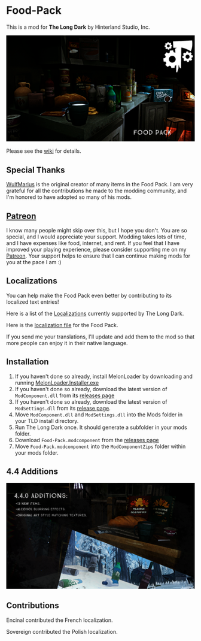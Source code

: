 # Food-Pack


This is a mod for **The Long Dark** by Hinterland Studio, Inc.

![Food Items](Images/showcase-all.png)

Please see the [wiki](https://github.com/ds5678/Food-Pack/wiki) for details.

## Special Thanks

[WulfMarius](https://github.com/WulfMarius) is the original creator of many items in the Food Pack. I am very grateful for all the contributions he made to the modding community, and I'm honored to have adopted so many of his mods.

## [Patreon](https://www.patreon.com/ds5678)

I know many people might skip over this, but I hope you don't. You are so special, and I would appreciate your support. Modding takes lots of time, and I have expenses like food, internet, and rent. If you feel that I have improved your playing experience, please consider supporting me on my [Patreon](https://www.patreon.com/ds5678). Your support helps to ensure that I can continue making mods for you at the pace I am :)

## Localizations

You can help make the Food Pack even better by contributing to its localized text entries!

Here is a list of the [Localizations](https://github.com/ds5678/ModComponent/wiki/Localizations) currently supported by The Long Dark.

Here is the [localization file](https://github.com/ds5678/Food-Pack/blob/master/Unity/Assets/Localization.json) for the Food Pack.

If you send me your translations, I'll update and add them to the mod so that more people can enjoy it in their native language.

## Installation

1. If you haven't done so already, install MelonLoader by downloading and running [MelonLoader.Installer.exe](https://github.com/HerpDerpinstine/MelonLoader/releases/latest/download/MelonLoader.Installer.exe)
2. If you haven't done so already, download the latest version of `ModComponent.dll` from its [releases page](https://github.com/ds5678/ModComponent/releases)
3. If you haven't done so already, download the latest version of `ModSettings.dll` from its [release page](https://github.com/zeobviouslyfakeacc/ModSettings/releases).
4. Move `ModComponent.dll` and `ModSettings.dll` into the Mods folder in your TLD install directory.
5. Run The Long Dark once. It should generate a subfolder in your mods folder.
6. Download `Food-Pack.modcomponent` from the [releases page](https://github.com/ds5678/Food-Pack/releases)
7. Move `Food-Pack.modcomponent` into the `ModComponentZips` folder within your mods folder.

## 4.4 Additions

![Additions](Images/additions.png)

## Contributions

Encinal contributed the French localization.

Sovereign contributed the Polish localization.
